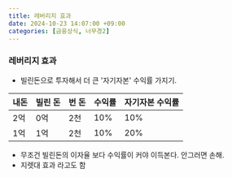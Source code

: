 ```yaml
---
title: 레버리지 효과
date: 2024-10-23 14:07:00 +09:00
categories: [금융상식, 너무경2]
---
```


### 레버리지 효과

* 빌린돈으로 투자해서 더 큰 '자기자본' 수익률 가지기.

| 내돈 | 빌린 돈 | 번 돈 | 수익률 | 자기자본 수익률 |
| ---- | ------- | ----- | ------ | --------------- |
| 2억  | 0억     | 2천   | 10%    | 10%             |
| 1억  | 1억     | 2천   | 10%    | 20%             |

* 무조건 빌린돈의 이자율 보다 수익률이 커야 이득본다. 안그러면 손해.
* 지렛대 효과 라고도 함